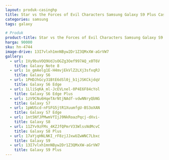 ```yaml
---
layout: produk-casinghp
title: Star vs the Forces of Evil Characters Samsung Galaxy S9 Plus Case
categories: samsung
tags: galaxy

# Produk
product-title: Star vs the Forces of Evil Characters Samsung Galaxy S9 Plus Case
harga: 90000
sku: hn-4744
image-drive: 13I7vlxh1mnNByw2Dr1Z3QMxXW-aGrVW7
gallery:
  - url: 1Vy9buVOQ9UdJsOGZg3Oef997AQ_x0T6V
    title: Galaxy Note 8
  - url: 1o_gmAelg1E-H4mvjEkVlZ2LXj3sfxqRJ
    title: Galaxy S6
  - url: 1PHDJhGcy31BtE6dSl0j_b1jJSKCkjdqV
    title: Galaxy S6 Edge
  - url: 1LliSqKA_ml-JcEVLnel-0P4E6F84cYol
    title: Galaxy S6 Edge Plus
  - url: 1zV9CNu6HqeTArNtjNAdf-vdwNNryQbNG
    title: Galaxy S7
  - url: 1pWUScd-nFSFG5jtR1XuumfgU-BS3oXAN
    title: Galaxy S7 Edge
  - url: 1nt5NfJPMwmVfIjJ9NkRoazPqcj-dXvi-
    title: Galaxy S8
  - url: 11ZYv9zFMs_4KZJfQPmrV33WlssNdMcvC
    title: Galaxy S8 Plus
  - url: 17aYjqHNLNKI_rF8zjJJxwUZwWNC7Lbxc
    title: Galaxy S9
  - url: 13I7vlxh1mnNByw2Dr1Z3QMxXW-aGrVW7
    title: Galaxy S9 Plus
---
```

